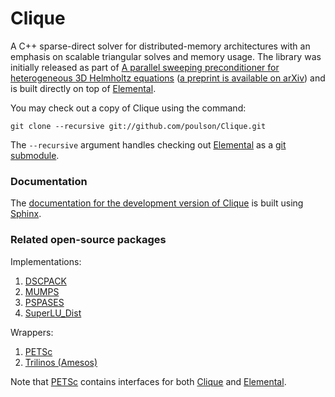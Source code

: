 # Clique

A C++ sparse-direct solver for distributed-memory architectures with an 
emphasis on scalable triangular solves and memory usage.
The library was initially released as part of 
[A parallel sweeping preconditioner for heterogeneous 3D Helmholtz equations](http://epubs.siam.org/doi/abs/10.1137/120871985) ([a preprint is available on arXiv](http://arxiv.org/abs/1204.0111)) and is built directly on top of 
[Elemental](http://github.com/poulson/Elemental).

You may check out a copy of Clique using the command:

    git clone --recursive git://github.com/poulson/Clique.git

The ``--recursive`` argument handles checking out [Elemental](http://github.com/poulson/Elemental) as a [git submodule](http://git-scm.com/book/en/Git-Tools-Submodules).

### Documentation

The [documentation for the development version of Clique](http://poulson.github.com/Clique) is built using [Sphinx](http://sphinx.pocoo.org).

### Related open-source packages

Implementations:

1. [DSCPACK](http://www.cse.psu.edu/~raghavan/Dscpack/)
2. [MUMPS](http://graal.ens-lyon.fr/MUMPS/)
3. [PSPASES](http://www-users.cs.umn.edu/~mjoshi/pspases/)
4. [SuperLU_Dist](http://crd-legacy.lbl.gov/~xiaoye/SuperLU/)

Wrappers:

1. [PETSc](https://www.mcs.anl.gov/petsc/)
2. [Trilinos (Amesos)](http://trilinos.sandia.gov/packages/amesos/)

Note that [PETSc](https://www.mcs.anl.gov/petsc/) contains interfaces for both 
[Clique](http://github.com/poulson/Clique.git) and 
[Elemental](http://github.com/poulson/Elemental.git).
